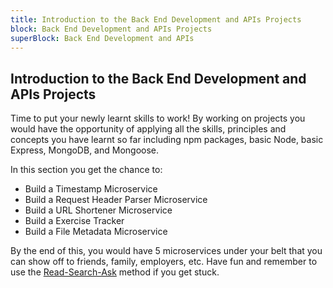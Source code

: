 ```yaml
---
title: Introduction to the Back End Development and APIs Projects
block: Back End Development and APIs Projects
superBlock: Back End Development and APIs
---
```

## Introduction to the Back End Development and APIs Projects

Time to put your newly learnt skills to work! By working on projects you would have the opportunity of applying all the skills, principles and concepts you have learnt so far including npm packages, basic Node, basic Express, MongoDB, and Mongoose.

In this section you get the chance to:
 * Build a Timestamp Microservice
 * Build a Request Header Parser Microservice
 * Build a URL Shortener Microservice
 * Build a Exercise Tracker
 * Build a File Metadata Microservice

By the end of this, you would have 5 microservices under your belt that you can show off to friends, family, employers, etc. Have fun and remember to use the [Read-Search-Ask](https://forum.freecodecamp.org/t/how-to-get-help-when-you-are-stuck-coding/19514) method if you get stuck.
